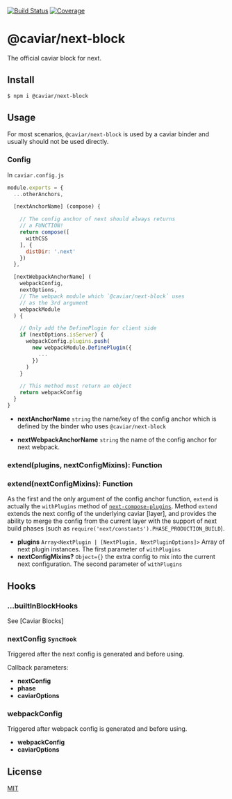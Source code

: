 [![Build Status](https://travis-ci.org/caviarjs/next-block.svg?branch=master)](https://travis-ci.org/caviarjs/next-block)
[![Coverage](https://codecov.io/gh/caviarjs/next-block/branch/master/graph/badge.svg)](https://codecov.io/gh/caviarjs/next-block)
<!-- optional appveyor tst
[![Windows Build Status](https://ci.appveyor.com/api/projects/status/github/caviarjs/next-block?branch=master&svg=true)](https://ci.appveyor.com/project/caviarjs/next-block)
-->
<!-- optional npm version
[![NPM version](https://badge.fury.io/js/@caviar/next-block.svg)](http://badge.fury.io/js/@caviar/next-block)
-->
<!-- optional npm downloads
[![npm module downloads per month](http://img.shields.io/npm/dm/@caviar/next-block.svg)](https://www.npmjs.org/package/@caviar/next-block)
-->
<!-- optional dependency status
[![Dependency Status](https://david-dm.org/caviarjs/next-block.svg)](https://david-dm.org/caviarjs/next-block)
-->

# @caviar/next-block

The official caviar block for next.

## Install

```sh
$ npm i @caviar/next-block
```

## Usage

For most scenarios, `@caviar/next-block` is used by a caviar binder and usually should not be used directly.

### Config

In `caviar.config.js`

```js
module.exports = {
  ...otherAnchors,

  [nextAnchorName] (compose) {

    // The config anchor of next should always returns
    // a FUNCTION!
    return compose([
      withCSS
    ], {
      distDir: '.next'
    })
  },

  [nextWebpackAnchorName] (
    webpackConfig,
    nextOptions,
    // The webpack module which `@caviar/next-block` uses
    // as the 3rd argument
    webpackModule
  ) {

    // Only add the DefinePlugin for client side
    if (nextOptions.isServer) {
      webpackConfig.plugins.push(
        new webpackModule.DefinePlugin({
          ...
        })
      )
    }

    // This method must return an object
    return webpackConfig
  }
}
```

- **nextAnchorName** `string` the name/key of the config anchor which is defined by the binder who uses `@caviar/next-block`

- **nextWebpackAnchorName** `string` the name of the config anchor for next webpack.

### extend(plugins, nextConfigMixins): Function
### extend(nextConfigMixins): Function

As the first and the only argument of the config anchor function, `extend` is actually the `withPlugins` method of [`next-compose-plugins`](https://www.npmjs.com/package/next-compose-plugins). Method `extend` extends the next config of the underlying caviar [layer], and provides the ability to merge the config from the current layer with the support of next build phases (such as `require('next/constants').PHASE_PRODUCTION_BUILD`).

- **plugins** `Array<NextPlugin | [NextPlugin, NextPluginOptions]>` Array of next plugin instances. The first parameter of `withPlugins`
- **nextConfigMixins?** `Object={}` the extra config to mix into the current next configuration. The second parameter of `withPlugins`

## Hooks

### ...builtInBlockHooks

See [Caviar Blocks]

### nextConfig `SyncHook`

Triggered after the next config is generated and before using.

Callback parameters:

- **nextConfig**
- **phase**
- **caviarOptions**

### webpackConfig

Triggered after webpack config is generated and before using.

- **webpackConfig**
- **caviarOptions**

## License

[MIT](LICENSE)
